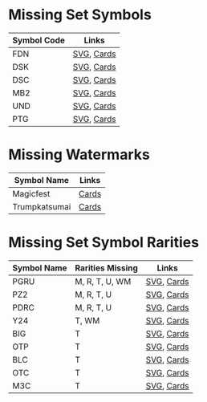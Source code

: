 # Missing Set Symbols
| Symbol Code   | Links         |
| ------------- | ------------- |
| FDN |[SVG](https://svgs.scryfall.io/sets/fdn.svg), [Cards](https://scryfall.com/sets/fdn) |
| DSK |[SVG](https://svgs.scryfall.io/sets/dsk.svg), [Cards](https://scryfall.com/sets/dsk) |
| DSC |[SVG](https://svgs.scryfall.io/sets/dsc.svg), [Cards](https://scryfall.com/sets/dsc) |
| MB2 |[SVG](https://svgs.scryfall.io/sets/mb2.svg), [Cards](https://scryfall.com/sets/mb2) |
| UND |[SVG](https://svgs.scryfall.io/sets/und.svg), [Cards](https://scryfall.com/sets/tund) |
| PTG |[SVG](https://svgs.scryfall.io/sets/ptg.svg), [Cards](https://scryfall.com/sets/ptg) |

# Missing Watermarks
| Symbol Name   | Links         |
| ------------- | ------------- |
| Magicfest | [Cards](https://scryfall.com/search?q=watermark:magicfest) |
| Trumpkatsumai | [Cards](https://scryfall.com/search?q=watermark:trumpkatsumai) |

# Missing Set Symbol Rarities
| Symbol Name   | Rarities Missing | Links |
| ------------- | ---------------- | ----- |
| PGRU | M, R, T, U, WM |[SVG](https://svgs.scryfall.io/sets/pgru.svg), [Cards](https://scryfall.com/sets/ptg) |
| PZ2 | M, R, T, U |[SVG](https://svgs.scryfall.io/sets/pz2.svg), [Cards](https://scryfall.com/sets/ptg) |
| PDRC | M, R, T, U |[SVG](https://svgs.scryfall.io/sets/pdrc.svg), [Cards](https://scryfall.com/sets/ptg) |
| Y24 | T, WM |[SVG](https://svgs.scryfall.io/sets/y24.svg), [Cards](https://scryfall.com/sets/ptg) |
| BIG | T |[SVG](https://svgs.scryfall.io/sets/big.svg), [Cards](https://scryfall.com/sets/ptg) |
| OTP | T |[SVG](https://svgs.scryfall.io/sets/otp.svg), [Cards](https://scryfall.com/sets/ptg) |
| BLC | T |[SVG](https://svgs.scryfall.io/sets/blc.svg), [Cards](https://scryfall.com/sets/ptg) |
| OTC | T |[SVG](https://svgs.scryfall.io/sets/otc.svg), [Cards](https://scryfall.com/sets/ptg) |
| M3C | T |[SVG](https://svgs.scryfall.io/sets/m3c.svg), [Cards](https://scryfall.com/sets/ptg) |
